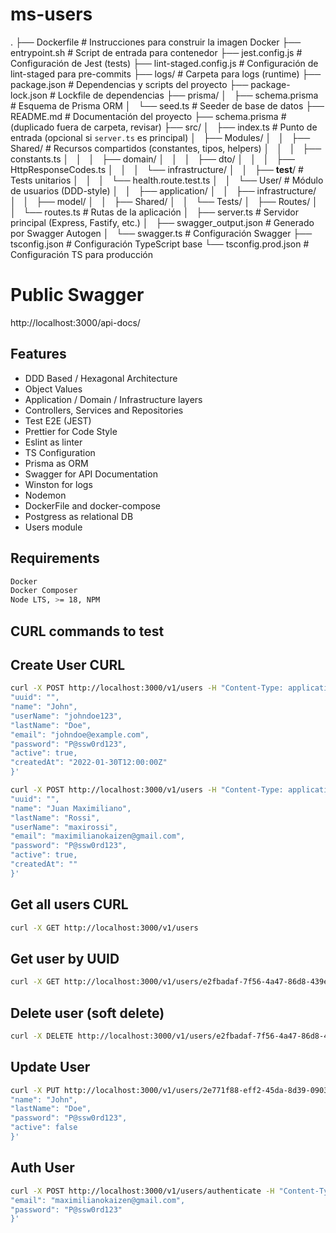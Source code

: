 # ms-users

.
├── Dockerfile                # Instrucciones para construir la imagen Docker
├── entrypoint.sh             # Script de entrada para contenedor
├── jest.config.js            # Configuración de Jest (tests)
├── lint-staged.config.js     # Configuración de lint-staged para pre-commits
├── logs/                     # Carpeta para logs (runtime)
├── package.json              # Dependencias y scripts del proyecto
├── package-lock.json         # Lockfile de dependencias
├── prisma/
│   ├── schema.prisma         # Esquema de Prisma ORM
│   └── seed.ts               # Seeder de base de datos
├── README.md                 # Documentación del proyecto
├── schema.prisma             # (duplicado fuera de carpeta, revisar)
├── src/
│   ├── index.ts              # Punto de entrada (opcional si `server.ts` es principal)
│   ├── Modules/
│   │   ├── Shared/           # Recursos compartidos (constantes, tipos, helpers)
│   │   │   ├── constants.ts
│   │   │   ├── domain/
│   │   │   ├── dto/
│   │   │   ├── HttpResponseCodes.ts
│   │   │   └── infrastructure/
│   │   ├── __test__/         # Tests unitarios
│   │   │   └── health.route.test.ts
│   │   └── User/             # Módulo de usuarios (DDD-style)
│   │       ├── application/
│   │       ├── infrastructure/
│   │       ├── model/
│   │       ├── Shared/
│   │       └── Tests/
│   ├── Routes/
│   │   └── routes.ts         # Rutas de la aplicación
│   ├── server.ts             # Servidor principal (Express, Fastify, etc.)
│   ├── swagger_output.json   # Generado por Swagger Autogen
│   └── swagger.ts            # Configuración Swagger
├── tsconfig.json             # Configuración TypeScript base
└── tsconfig.prod.json        # Configuración TS para producción

# Public Swagger

http://localhost:3000/api-docs/



## Features

- DDD Based / Hexagonal Architecture
- Object Values
- Application / Domain / Infrastructure layers
- Controllers, Services and Repositories
- Test E2E (JEST)
- Prettier for Code Style 
- Eslint as linter
- TS Configuration
- Prisma as ORM
- Swagger for API Documentation
- Winston for logs
- Nodemon
- DockerFile and docker-compose
- Postgress as relational DB 
- Users module 

## Requirements

```bash
Docker
Docker Composer
Node LTS, >= 18, NPM
```
## CURL commands to test 

## Create User CURL

```bash
curl -X POST http://localhost:3000/v1/users -H "Content-Type: application/json" -d '{
"uuid": "",
"name": "John",
"userName": "johndoe123",
"lastName": "Doe",
"email": "johndoe@example.com",
"password": "P@ssw0rd123",
"active": true,
"createdAt": "2022-01-30T12:00:00Z"
}'
```

```bash
curl -X POST http://localhost:3000/v1/users -H "Content-Type: application/json" -d '{
"uuid": "",
"name": "Juan Maximiliano",
"lastName": "Rossi",
"userName": "maxirossi",
"email": "maximilianokaizen@gmail.com",
"password": "P@ssw0rd123",
"active": true,
"createdAt": ""
}'
```

## Get all users CURL

```bash
curl -X GET http://localhost:3000/v1/users
```

## Get user by UUID

```bash
curl -X GET http://localhost:3000/v1/users/e2fbadaf-7f56-4a47-86d8-439e655369d8
```

## Delete user (soft delete)

```bash
curl -X DELETE http://localhost:3000/v1/users/e2fbadaf-7f56-4a47-86d8-439e655369d8
```

## Update User

```bash
curl -X PUT http://localhost:3000/v1/users/2e771f88-eff2-45da-8d39-090365dbc09d -H "Content-Type: application/json" -d '{
"name": "John",
"lastName": "Doe",
"password": "P@ssw0rd123",
"active": false
}'
```

## Auth User

```bash
curl -X POST http://localhost:3000/v1/users/authenticate -H "Content-Type: application/json" -d '{
"email": "maximilianokaizen@gmail.com",
"password": "P@ssw0rd123"
}'
```
